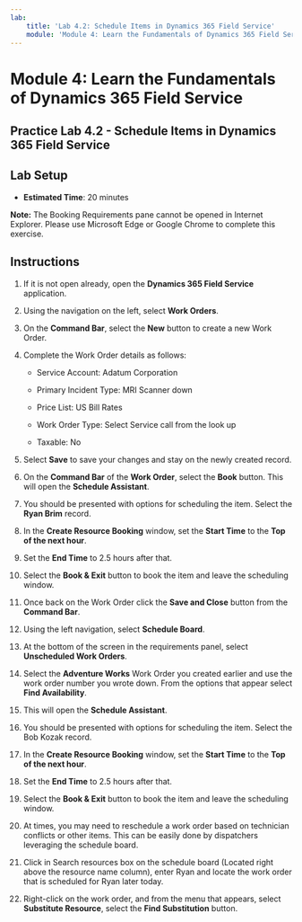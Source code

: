 ```yaml
---
lab:
    title: 'Lab 4.2: Schedule Items in Dynamics 365 Field Service'
    module: 'Module 4: Learn the Fundamentals of Dynamics 365 Field Service'
---
```


Module 4: Learn the Fundamentals of Dynamics 365 Field Service
========================

## Practice Lab 4.2 - Schedule Items in Dynamics 365 Field Service

## Lab Setup

  - **Estimated Time**: 20 minutes

  **Note:** The Booking Requirements pane cannot be opened in Internet Explorer. Please use Microsoft Edge or Google Chrome to complete this exercise.
  
## Instructions

1. If it is not open already, open the **Dynamics 365 Field Service** application.

2. Using the navigation on the left, select **Work Orders**.

3. On the **Command Bar**, select the **New** button to create a new Work Order.

4. Complete the Work Order details as follows:

	- Service Account: Adatum Corporation

	- Primary Incident Type: MRI Scanner down

	- Price List: US Bill Rates

	- Work Order Type: Select Service call from the look up

	- Taxable: No

5. Select **Save** to save your changes and stay on the newly created record.

6. On the **Command Bar** of the **Work Order**, select the **Book** button. This will open the **Schedule Assistant**.

7. You should be presented with options for scheduling the item. Select the **Ryan Brim** record.

8. In the **Create Resource Booking** window, set the **Start Time** to the **Top of the next hour**.

9. Set the **End Time** to 2.5 hours after that.

10. Select the **Book &amp; Exit** button to book the item and leave the scheduling window.

11. Once back on the Work Order click the **Save and Close** button from the **Command Bar**.

12. Using the left navigation, select **Schedule Board**.

13. At the bottom of the screen in the requirements panel, select **Unscheduled Work Orders**.

14. Select the **Adventure Works** Work Order you created earlier and use the work order number you wrote down. From the options that appear select **Find Availability**.

15. This will open the **Schedule Assistant**.

16. You should be presented with options for scheduling the item. Select the Bob Kozak record.

17. In the **Create Resource Booking** window, set the **Start Time** to the **Top of the next hour**.

18. Set the **End Time** to 2.5 hours after that.

19. Select the **Book &amp; Exit** button to book the item and leave the scheduling window.

20. At times, you may need to reschedule a work order based on technician conflicts or other items. This can be easily done by dispatchers leveraging the schedule board.

21. Click in Search resources box on the schedule board (Located right above the resource name column), enter Ryan and locate the work order that is scheduled for Ryan later today.

22. Right-click on the work order, and from the menu that appears, select **Substitute Resource**, select the **Find Substitution** button.
